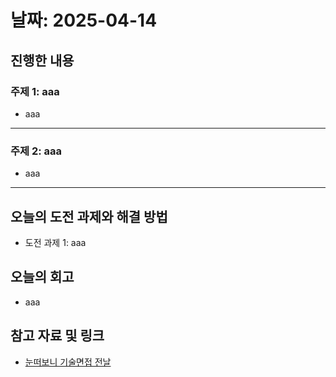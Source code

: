 # 날짜: 2025-04-14

## 진행한 내용
### 주제 1: aaa
- aaa

---

### 주제 2: aaa
- aaa

---

## 오늘의 도전 과제와 해결 방법
- 도전 과제 1: aaa

## 오늘의 회고
- aaa
  
## 참고 자료 및 링크
- [눈떠보니 기술면접 전날](https://ridibooks.com/books/2773000080)
